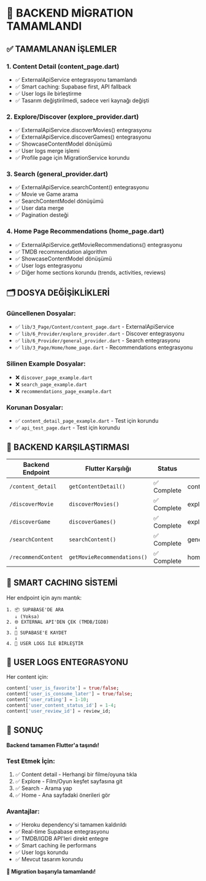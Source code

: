 # 🚀 BACKEND MİGRATION TAMAMLANDI

## ✅ TAMAMLANAN İŞLEMLER

### 1. **Content Detail (content_page.dart)**
- ✅ ExternalApiService entegrasyonu tamamlandı
- ✅ Smart caching: Supabase first, API fallback
- ✅ User logs ile birleştirme
- ✅ Tasarım değiştirilmedi, sadece veri kaynağı değişti

### 2. **Explore/Discover (explore_provider.dart)**
- ✅ ExternalApiService.discoverMovies() entegrasyonu
- ✅ ExternalApiService.discoverGames() entegrasyonu  
- ✅ ShowcaseContentModel dönüşümü
- ✅ User logs merge işlemi
- ✅ Profile page için MigrationService korundu

### 3. **Search (general_provider.dart)**
- ✅ ExternalApiService.searchContent() entegrasyonu
- ✅ Movie ve Game arama
- ✅ SearchContentModel dönüşümü
- ✅ User data merge
- ✅ Pagination desteği

### 4. **Home Page Recommendations (home_page.dart)**
- ✅ ExternalApiService.getMovieRecommendations() entegrasyonu
- ✅ TMDB recommendation algorithm
- ✅ ShowcaseContentModel dönüşümü
- ✅ User logs entegrasyonu
- ✅ Diğer home sections korundu (trends, activities, reviews)

## 🗂️ DOSYA DEĞİŞİKLİKLERİ

### Güncellenen Dosyalar:
- ✅ `lib/3_Page/Content/content_page.dart` - ExternalApiService
- ✅ `lib/6_Provider/explore_provider.dart` - Discover entegrasyonu
- ✅ `lib/6_Provider/general_provider.dart` - Search entegrasyonu
- ✅ `lib/3_Page/Home/home_page.dart` - Recommendations entegrasyonu

### Silinen Example Dosyalar:
- ❌ `discover_page_example.dart`
- ❌ `search_page_example.dart`
- ❌ `recommendations_page_example.dart`

### Korunan Dosyalar:
- ✅ `content_detail_page_example.dart` - Test için korundu
- ✅ `api_test_page.dart` - Test için korundu

## 🎯 BACKEND KARŞILAŞTIRMASI

| Backend Endpoint | Flutter Karşılığı | Status | Dosya |
|------------------|-------------------|---------|-------|
| `/content_detail` | `getContentDetail()` | ✅ Complete | content_page.dart |
| `/discoverMovie` | `discoverMovies()` | ✅ Complete | explore_provider.dart |
| `/discoverGame` | `discoverGames()` | ✅ Complete | explore_provider.dart |
| `/searchContent` | `searchContent()` | ✅ Complete | general_provider.dart |
| `/recommendContent` | `getMovieRecommendations()` | ✅ Complete | home_page.dart |

## 🔧 SMART CACHING SİSTEMİ

Her endpoint için aynı mantık:
```
1. 📦 SUPABASE'DE ARA
   ↓ (Yoksa)
2. 🌐 EXTERNAL API'DEN ÇEK (TMDB/IGDB)
   ↓
3. 💾 SUPABASE'E KAYDET  
   ↓
4. 👤 USER LOGS İLE BİRLEŞTİR
```

## 👤 USER LOGS ENTEGRASYONU

Her content için:
```dart
content['user_is_favorite'] = true/false;
content['user_is_consume_later'] = true/false;
content['user_rating'] = 1-10;
content['user_content_status_id'] = 1-4;
content['user_review_id'] = review_id;
```

## 🎊 SONUÇ

**Backend tamamen Flutter'a taşındı!**

### Test Etmek İçin:
1. ✅ Content detail - Herhangi bir filme/oyuna tıkla
2. ✅ Explore - Film/Oyun keşfet sayfasına git
3. ✅ Search - Arama yap
4. ✅ Home - Ana sayfadaki önerileri gör

### Avantajlar:
- ✅ Heroku dependency'si tamamen kaldırıldı
- ✅ Real-time Supabase entegrasyonu
- ✅ TMDB/IGDB API'leri direkt entegre
- ✅ Smart caching ile performans
- ✅ User logs korundu
- ✅ Mevcut tasarım korundu

**🚀 Migration başarıyla tamamlandı!**
